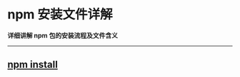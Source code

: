 npm 安装文件详解
====

**详细讲解 npm 包的安装流程及文件含义**

---


## [npm install](https://docs.npmjs.com/cli/install)

